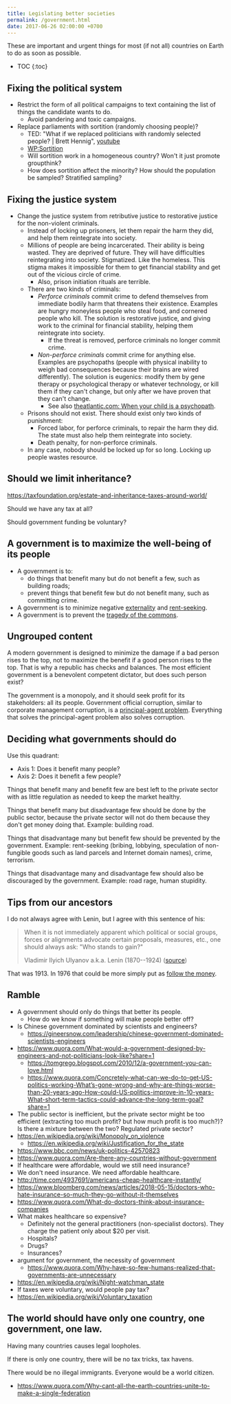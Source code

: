 ```yaml
---
title: Legislating better societies
permalink: /government.html
date: 2017-06-26 02:00:00 +0700
---
```


These are important and urgent things for most (if not all) countries on Earth to do as soon as possible.

- TOC
{:toc}

## Fixing the political system

- Restrict the form of all political campaigns to text containing the list of things the candidate wants to do.
    - Avoid pandering and toxic campaigns.
- Replace parliaments with sortition (randomly choosing people)?
    - TED: "What if we replaced politicians with randomly selected people? \| Brett Hennig", [youtube](https://www.youtube.com/watch?v=cUee1I69nFs)
    - [WP:Sortition](https://en.wikipedia.org/wiki/Sortition)
    - Will sortition work in a homogeneous country?
    Won't it just promote groupthink?
    - How does sortition affect the minority?
    How should the population be sampled?
    Stratified sampling?

## Fixing the justice system

- Change the justice system from retributive justice to restorative justice for the non-violent criminals.
    - Instead of locking up prisoners, let them repair the harm they did, and help them reintegrate into society.
    - Millions of people are being incarcerated.
    Their ability is being wasted.
    They are deprived of future.
    They will have difficulties reintegrating into society.
    Stigmatized.
    Like the homeless.
    This stigma makes it impossible for them to get financial stability and get out of the vicious circle of crime.
        - Also, prison initiation rituals are terrible.
    - There are two kinds of criminals:
        - *Perforce criminals* commit crime to defend themselves from immediate bodily harm that threatens their existence.
        Examples are hungry moneyless people who steal food, and cornered people who kill.
        The solution is restorative justice, and giving work to the criminal for financial stability, helping them reintegrate into society.
            - If the threat is removed, perforce criminals no longer commit crime.
        - *Non-perforce criminals* commit crime for anything else.
        Examples are psychopaths (people with physical inability to weigh bad consequences because their brains are wired differently).
        The solution is eugenics: modify them by gene therapy or psychological therapy or whatever technology, or kill them if they can't change,
        but only after we have proven that they can't change.
            - See also [theatlantic.com: When your child is a psychopath](https://www.theatlantic.com/magazine/archive/2017/06/when-your-child-is-a-psychopath/524502/).
    - Prisons should not exist.
    There should exist only two kinds of punishment:
        - Forced labor, for perforce criminals, to repair the harm they did.
        The state must also help them reintegrate into society.
        - Death penalty, for non-perforce criminals.
    - In any case, nobody should be locked up for so long.
    Locking up people wastes resource.

## Should we limit inheritance?

https://taxfoundation.org/estate-and-inheritance-taxes-around-world/

Should we have any tax at all?

Should government funding be voluntary?

## A government is to maximize the well-being of its people

- A government is to:
    - do things that benefit many but do not benefit a few, such as building roads;
    - prevent things that benefit few but do not benefit many, such as committing crime.
- A government is to minimize negative [externality](https://en.wikipedia.org/wiki/Externality)
and [rent-seeking](https://en.wikipedia.org/wiki/Rent-seeking).
- A government is to prevent the [tragedy of the commons](https://en.wikipedia.org/wiki/Tragedy_of_the_commons).

## Ungrouped content

A modern government is designed to minimize the damage if a bad person rises to the top,
not to maximize the benefit if a good person rises to the top.
That is why a republic has checks and balances.
The most efficient government is a benevolent competent dictator,
but does such person exist?

The government is a monopoly, and it should seek profit for its stakeholders: all its people.
Government official corruption, similar to corporate management corruption,
is a [principal-agent problem](https://en.wikipedia.org/wiki/Principal%E2%80%93agent_problem).
Everything that solves the principal-agent problem also solves corruption.

## Deciding what governments should do

Use this quadrant:

- Axis 1: Does it benefit many people?
- Axis 2: Does it benefit a few people?

Things that benefit many and benefit few are best left to the private sector
with as little regulation as needed to keep the market healthy.

Things that benefit many but disadvantage few should be done by the public sector,
because the private sector will not do them because they don't get money doing that.
Example: building road.

Things that disadvantage many but benefit few should be prevented by the government.
Example: rent-seeking (bribing, lobbying,
speculation of non-fungible goods such as land parcels and Internet domain names),
crime, terrorism.

Things that disadvantage many and disadvantage few should also be discouraged by the government.
Example: road rage, human stupidity.

## Tips from our ancestors

I do not always agree with Lenin, but I agree with this sentence of his:

> When it is not immediately apparent which political or social groups,
> forces or alignments advocate certain proposals, measures, etc.,
> one should always ask: "Who stands to gain?"
>
> Vladimir Ilyich Ulyanov a.k.a. Lenin (1870--1924)
> ([source](https://www.marxists.org/archive/lenin/works/1913/apr/11.htm))

That was 1913.
In 1976 that could be more simply put as [follow the money](https://en.wikipedia.org/wiki/Follow_the_money).

## Ramble

- A government should only do things that better its people.
    - How do we know if something will make people better off?
- Is Chinese government dominated by scientists and engineers?
    - https://gineersnow.com/leadership/chinese-government-dominated-scientists-engineers
- https://www.quora.com/What-would-a-government-designed-by-engineers-and-not-politicians-look-like?share=1
    - https://tomgrego.blogspot.com/2010/12/a-government-you-can-love.html
    - https://www.quora.com/Concretely-what-can-we-do-to-get-US-politics-working-What’s-gone-wrong-and-why-are-things-worse-than-20-years-ago-How-could-US-politics-improve-in-10-years-What-short-term-tactics-could-advance-the-long-term-goal?share=1
- The public sector is inefficient, but the private sector might be too efficient (extracting too much profit? but how much profit is too much?)?
Is there a mixture between the two?
Regulated private sector?
- https://en.wikipedia.org/wiki/Monopoly_on_violence
    - https://en.wikipedia.org/wiki/Justification_for_the_state
- https://www.bbc.com/news/uk-politics-42570823
- https://www.quora.com/Are-there-any-countries-without-government
- If healthcare were affordable, would we still need insurance?
- We don't need insurance.
We need affordable healthcare.
- http://time.com/4937691/americans-cheap-healthcare-instantly/
- https://www.bloomberg.com/news/articles/2018-05-15/doctors-who-hate-insurance-so-much-they-go-without-it-themselves
- https://www.quora.com/What-do-doctors-think-about-insurance-companies
- What makes healthcare so expensive?
    - Definitely not the general practitioners (non-specialist doctors).
    They charge the patient only about $20 per visit.
    - Hospitals?
    - Drugs?
    - Insurances?
- argument for government, the necessity of government
    - https://www.quora.com/Why-have-so-few-humans-realized-that-governments-are-unnecessary
- https://en.wikipedia.org/wiki/Night-watchman_state
- If taxes were voluntary, would people pay tax?
- https://en.wikipedia.org/wiki/Voluntary_taxation

## The world should have only one country, one government, one law.

Having many countries causes legal loopholes.

If there is only one country, there will be no tax tricks, tax havens.

There would be no illegal immigrants.
Everyone would be a world citizen.

- https://www.quora.com/Why-cant-all-the-earth-countries-unite-to-make-a-single-federation
